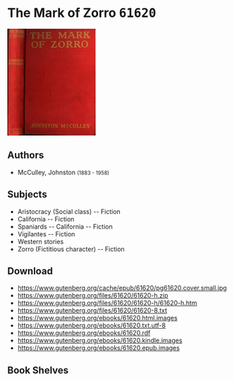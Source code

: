 # The Mark of Zorro <kbd>61620</kbd>

![](./cover.medium.jpg "")

## Authors


 - McCulley, Johnston <small>(1883 - 1958)</small>

## Subjects


 - Aristocracy (Social class) -- Fiction
 - California -- Fiction
 - Spaniards -- California -- Fiction
 - Vigilantes -- Fiction
 - Western stories
 - Zorro (Fictitious character) -- Fiction

## Download


 - https://www.gutenberg.org/cache/epub/61620/pg61620.cover.small.jpg
 - https://www.gutenberg.org/files/61620/61620-h.zip
 - https://www.gutenberg.org/files/61620/61620-h/61620-h.htm
 - https://www.gutenberg.org/files/61620/61620-8.txt
 - https://www.gutenberg.org/ebooks/61620.html.images
 - https://www.gutenberg.org/ebooks/61620.txt.utf-8
 - https://www.gutenberg.org/ebooks/61620.rdf
 - https://www.gutenberg.org/ebooks/61620.kindle.images
 - https://www.gutenberg.org/ebooks/61620.epub.images

## Book Shelves


